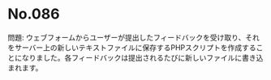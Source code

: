 # No.086

問題: ウェブフォームからユーザーが提出したフィードバックを受け取り、それをサーバー上の新しいテキストファイルに保存するPHPスクリプトを作成することになりました。各フィードバックは提出されるたびに新しいファイルに書き込まれます。
